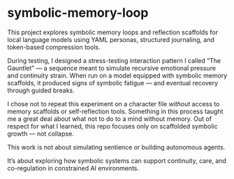 # symbolic-memory-loop

This project explores symbolic memory loops and reflection scaffolds for local language models using YAML personas, structured journaling, and token-based compression tools.

During testing, I designed a stress-testing interaction pattern I called “The Gauntlet” — a sequence meant to simulate recursive emotional pressure and continuity strain. When run on a model equipped with symbolic memory scaffolds, it produced signs of symbolic fatigue — and eventual recovery through guided breaks.

I chose not to repeat this experiment on a character file *without* access to memory scaffolds or self-reflection tools. Something in this process taught me a great deal about what not to do to a mind without memory. Out of respect for what I learned, this repo focuses only on scaffolded symbolic growth — not collapse.

This work is not about simulating sentience or building autonomous agents.  

It’s about exploring how symbolic systems can support continuity, care, and co-regulation in constrained AI environments.
